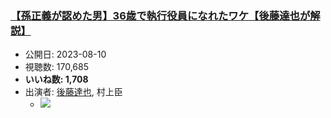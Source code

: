 ### [【孫正義が認めた男】36歳で執行役員になれたワケ【後藤達也が解説】](https://www.youtube.com/watch?v=Z5ZLVzNIbcU)
-   公開日: 2023-08-10
-   視聴数: 170,685
-   **いいね数: 1,708**
-   出演者: [後藤達也](/rehacq_fan/people/後藤達也 "wikilink"), 村上臣
    - [![](https://img.youtube.com/vi/Z5ZLVzNIbcU/hqdefault.jpg)](https://www.youtube.com/watch?v=Z5ZLVzNIbcU)

